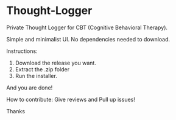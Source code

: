 # Thought-Logger
Private Thought Logger for CBT (Cognitive Behavioral Therapy).

Simple and minimalist UI. No dependencies needed to download. 

Instructions:
1. Download the release you want.
2. Extract the .zip folder
3. Run the installer.

And you are done!

How to contribute: Give reviews and Pull up issues!

Thanks
